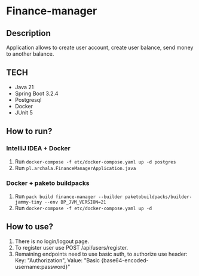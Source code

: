 # Finance-manager
## Description
Application allows to create user account, create user balance, send money to another balance.
## TECH
- Java 21
- Spring Boot 3.2.4
- Postgresql
- Docker
- JUnit 5
## How to run?
### IntelliJ IDEA + Docker
1. Run `docker-compose -f etc/docker-compose.yaml up -d postgres`
2. Run `pl.archala.FinanceManagerApplication.java`
### Docker + paketo buildpacks
1. Run `pack build finance-manager --builder paketobuildpacks/builder-jammy-tiny --env BP_JVM_VERSION=21`
3. Run `docker-compose -f etc/docker-compose.yaml up -d`
## How to use?
1. There is no login/logout page.
2. To register user use POST /api/users/register.
3. Remaining endpoints need to use basic auth, to authorize use header:
   Key: "Authorization", Value: "Basic {base64-encoded-username:password}"